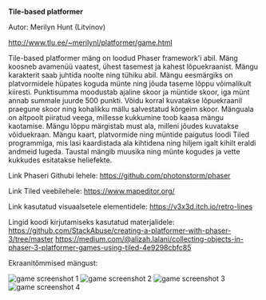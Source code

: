 **Tile-based platformer**

Autor: Merilyn Hunt (Litvinov)

http://www.tlu.ee/~merilynl/platformer/game.html

Tile-based platformer mäng on loodud Phaser framework'i abil. Mäng koosneb avamenüü vaatest, ühest tasemest ja kahest lõpuekraanist. Mängu karakterit saab juhtida noolte ning tühiku abil. Mängu eesmärgiks on platvormidele hüpates koguda münte ning jõuda taseme lõppu võimalikult kiiresti. Punktisumma moodustab ajaline skoor ja müntide skoor, iga münt annab summale juurde 500 punkti. Võidu korral kuvatakse lõpuekraanil praegune skoor ning kohalikku mällu salvestatud kõrgeim skoor. Mänguala on altpoolt piiratud veega, millesse kukkumine toob kaasa mängu kaotamise. Mängu lõppu märgistab must ala, milleni jõudes kuvatakse võiduekraan. Mängu kaart, platvormide ning müntide paigutus loodi Tiled programmiga, mis lasi kaardistada ala kihtidena ning hiljem igalt kihilt eraldi andmeid lugeda. Taustal mängib muusika ning münte kogudes ja vette kukkudes esitatakse heliefekte.

Link Phaseri Githubi lehele:
https://github.com/photonstorm/phaser

Link Tiled veebilehele:
https://www.mapeditor.org/

Link kasutatud visuaalsetele elementidele:
https://v3x3d.itch.io/retro-lines

Lingid koodi kirjutamiseks kasutatud materjalidele:
https://github.com/StackAbuse/creating-a-platformer-with-phaser-3/tree/master
https://medium.com/@alizah.lalani/collecting-objects-in-phaser-3-platformer-games-using-tiled-4e9298cbfc85

Ekraanitõmmised mängust:

![game screenshot 1](https://github.com/merilynl/iseseisevtoo/assets/114921922/2ae4a381-e54d-45c5-9a4d-95ea7a62fa6a)
![game screenshot 2](https://github.com/merilynl/iseseisevtoo/assets/114921922/36e81e9d-019e-4507-9e58-be658afa07f2)
![game screenshot 3](https://github.com/merilynl/iseseisevtoo/assets/114921922/a0aebd7a-ed98-4075-b1e2-59133817e17d)
![game screenshot 4](https://github.com/merilynl/iseseisevtoo/assets/114921922/ebbb397a-e636-4274-be65-8589e27b58f0)
